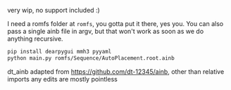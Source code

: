 very wip, no support included :)

I need a romfs folder at `romfs`, you gotta put it there, yes you. You can also pass a single ainb file in argv, but that won't work as soon as we do anything recursive.

```sh
pip install dearpygui mmh3 pyyaml
python main.py romfs/Sequence/AutoPlacement.root.ainb
```

dt_ainb adapted from https://github.com/dt-12345/ainb, other than relative imports any edits are mostly pointless

